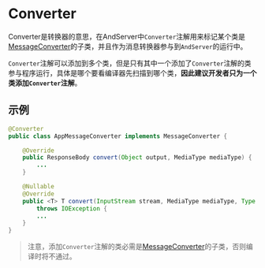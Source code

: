 # Converter

Converter是转换器的意思，在AndServer中`Converter`注解用来标记某个类是[MessageConverter](../class/MessageConverter.md)的子类，并且作为消息转换器参与到`AndServer`的运行中。

`Converter`注解可以添加到多个类，但是只有其中一个添加了`Converter`注解的类参与程序运行，具体是哪个要看编译器先扫描到哪个类，**因此建议开发者只为一个类添加`Converter`注解**。

## 示例
```java
@Converter
public class AppMessageConverter implements MessageConverter {

    @Override
    public ResponseBody convert(Object output, MediaType mediaType) {
        ...
    }

    @Nullable
    @Override
    public <T> T convert(InputStream stream, MediaType mediaType, Type type)
        throws IOException {
        ...
    }
}
```

> 注意，添加`Converter`注解的类必需是[MessageConverter](../class/MessageConverter.md)的子类，否则编译时将不通过。